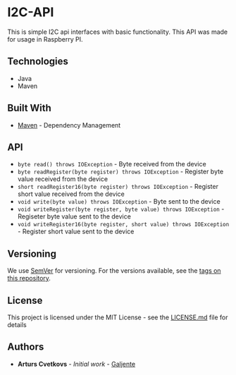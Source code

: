 # I2C-API
This is simple I2C api interfaces with basic functionality. This API was made for usage in Raspberry PI.

## Technologies
* Java
* Maven

## Built With
* [Maven](https://maven.apache.org/) - Dependency Management

## API
* `byte read() throws IOException` - Byte received from the device
* `byte readRegister(byte register) throws IOException` - Register byte value received from the device
* `short readRegister16(byte register) throws IOException` - Register short value received from the device
* `void write(byte value) throws IOException` - Byte sent to the device
* `void writeRegister(byte register, byte value) throws IOException` - Regiseter byte value sent to the device
* `void writeRegister16(byte register, short value) throws IOException` - Register short value sent to the device

## Versioning
We use [SemVer](http://semver.org/) for versioning. For the versions available, see the [tags on this repository](https://github.com/Galjente/I2C-API/tags). 

## License
This project is licensed under the MIT License - see the [LICENSE.md](LICENSE.md) file for details

## Authors
* **Arturs Cvetkovs** - *Initial work* - [Galjente](https://github.com/Galjente)
